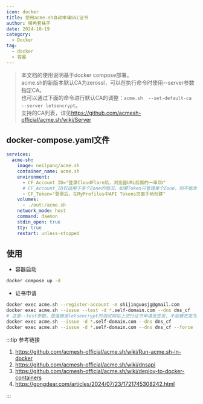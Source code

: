 ```yaml
---
icon: docker
title: 使用acme.sh自动申请SSL证书
author: 犄角套袜子
date: 2024-10-19
category:
  - Docker
tag:
  - docker
  - 容器
---
```


> 本文档的使用说明基于docker compose部署。  
> acme.sh的新版本默认CA为zerossl，可以在执行命令时使用--server参数指定CA。  
> 也可以通过下面的命令进行默认CA的调整：`acme.sh  --set-default-ca  --server letsencrypt`。  
> 支持的CA列表，详见<https://github.com/acmesh-official/acme.sh/wiki/Server>

## docker-compose.yaml文件

```yaml
services:
  acme-sh:
    image: neilpang/acme.sh
    container_name: acme.sh
    environment:
      - CF_Account_ID="登录CloudFlare后，浏览器URL后面的一串ID"
      # CF_Account_ID仅适用于多个Zone的情况。如果Token只管理单个Zone，则不能添加该变量。
      - CF_Token="登录后，在MyProfiles中API Tokens页面手动创建"
    volumes:
      - ./out:/acme.sh
    network_mode: host
    command: daemon
    stdin_open: true
    tty: true
    restart: unless-stopped
```

## 使用

- 容器启动

```bash
docker compose up -d
```

- 证书申请

```bash
docker exec acme.sh --register-account -m shijinguosjg@gmail.com
docker exec acme.sh --issue --test -d *.self-domain.com --dns dns_cf
# 注意--test参数，是连接至letsencrypt的测试网站上进行证书申请及签发，不会被签发为真实有效的证书，仅用于测试目的。正式申请时，应删除该参数。
docker exec acme.sh --issue -d *.self-domain.com --dns dns_cf
docker exec acme.sh --issue -d *.self-domain.com --dns dns_cf --force
```

:::tip 参考链接

1. <https://github.com/acmesh-official/acme.sh/wiki/Run-acme.sh-in-docker>  
2. <https://github.com/acmesh-official/acme.sh/wiki/dnsapi>  
3. <https://github.com/acmesh-official/acme.sh/wiki/deploy-to-docker-containers>  
4. <https://gongdear.com/articles/2024/07/23/1721745308242.html>

:::
